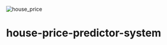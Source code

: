 ![house_price](https://github.com/AnkitaRooj/house-price-predictor-system/assets/51407827/1029a516-9521-46d9-9f20-320bfa8e8f4f)

# house-price-predictor-system
